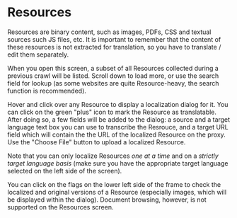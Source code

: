 # Resources

Resources are binary content, such as images, PDFs, CSS and textual sources such JS files, etc. It is important to remember that the content of these resources is not extracted for translation, so you have to translate / edit them separately.

When you open this screen, a subset of all Resources collected during a previous crawl will be listed. Scroll down to load more, or use the search field for lookup (as some websites are quite Resource-heavy, the search function is recommended).

Hover and click over any Resource to display a localization dialog for it. You can click on the green "plus" icon to mark the Resource as translatable. After doing so, a few fields will be added to the dialog: a source and a target language text box you can use to transcribe the Resrouce, and a target URL field which will contain the the URL of the localized Resource on the proxy. Use the "Choose File" button to upload a localized Resource.

Note that you can only localize Resources _one at a time_ and on a _strictly target language basis_ (make sure you have the appropriate target language selected on the left side of the screen).

You can click on the flags on the lower left side of the frame to check the localized and original versions of a Resource (especially images, which will be displayed within the dialog). Document browsing, however, is not supported on the Resources screen.
